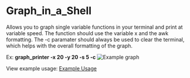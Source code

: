 # Graph_in_a_Shell
Allows you to graph single variable functions in your terminal and print at variable speed.
The function should use the variable x and the awk formatting. The -c paramater should always be used to clear the terminal, which helps with the overall formatting of the graph.

Ex: **graph_printer -x 20 -y 20 -s 5 -c**
![Example graph](https://i.imgur.com/vk8iVIZ.png)

View example usage: 
[Example Usage](https://gfycat.com/MeagerDamagedCob)
